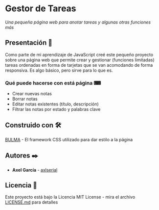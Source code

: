 # Gestor de Tareas
_Una pequeña página web para anotar tareas y algunas otras funciones más_
## Presentación 🚀
Como parte de mi aprendizaje de JavaScript creé este pequeño proyecto sobre una página web que permite crear y gestionar (funciones limitadas) tareas ordenadas en forma de tarjetas que se van acomodando de forma responsiva. Es algo básico, pero sirve para lo que es.
### Qué puede hacerse con está página ⌨
* Crear nuevas notas
* Borrar notas
* Editar notas existentes (título, descripción)
* Filtrar las notas por estado y palabras clave
## Construido con 🛠️

[BULMA](https://bulma.io/) - El framework CSS utilizado para dar estilo a la página

## Autores ✒️

* **Axel García** - [axlserial](https://github.com/axlserial)

## Licencia 📄

Este proyecto está bajo la Licencia MIT License - mira el archivo [LICENSE.md](LICENSE.md) para detalles
